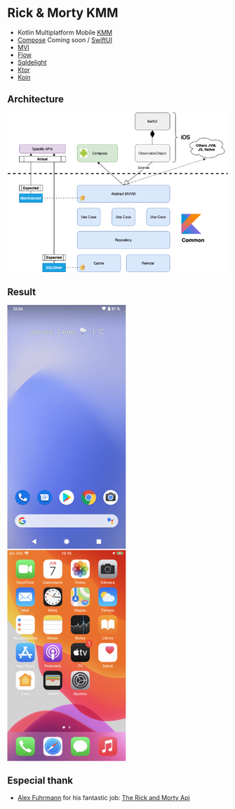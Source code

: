 # Rick & Morty KMM

* Kotlin Multiplatform Mobile [KMM]
* [Compose] Coming soon / [SwiftUI]
* [MVI]
* [Flow]
* [Sqldelight]
* [Ktor]
* [Koin]

## Architecture

![alt text](./kmm.png)

## Result

![](android.gif)![](ios.gif)

## Especial thank

* [Alex Fuhrmann] for his fantastic job: [The Rick and Morty Api]

[KMM]: https://kotlinlang.org/lp/mobile/
[Flow]: https://github.com/Kotlin/kotlinx.coroutines
[Sqldelight]: https://cashapp.github.io/sqldelight/
[Ktor]: https://ktor.io/
[The Rick and Morty Api]: https://rickandmortyapi.com/
[Alex Fuhrmann]: https://axelfuhrmann.com/
[Koin]: https://insert-koin.io/docs/setup/v3
[Compose]: https://developer.android.com/jetpack/compose
[SwiftUI]: https://developer.apple.com/xcode/swiftui/
[MVI]: https://abhiappmobiledeveloper.medium.com/android-mvi-reactive-architecture-pattern-74e5f1300a87